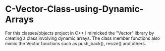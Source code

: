 # C-Vector-Class-using-Dynamic-Arrays
For this classes/objects project in C++ I mimicked the "Vector" library by creating a class involving dynamic arrays. The class member functions also mimic the Vector functions such as push_back(), resize() and others. 
